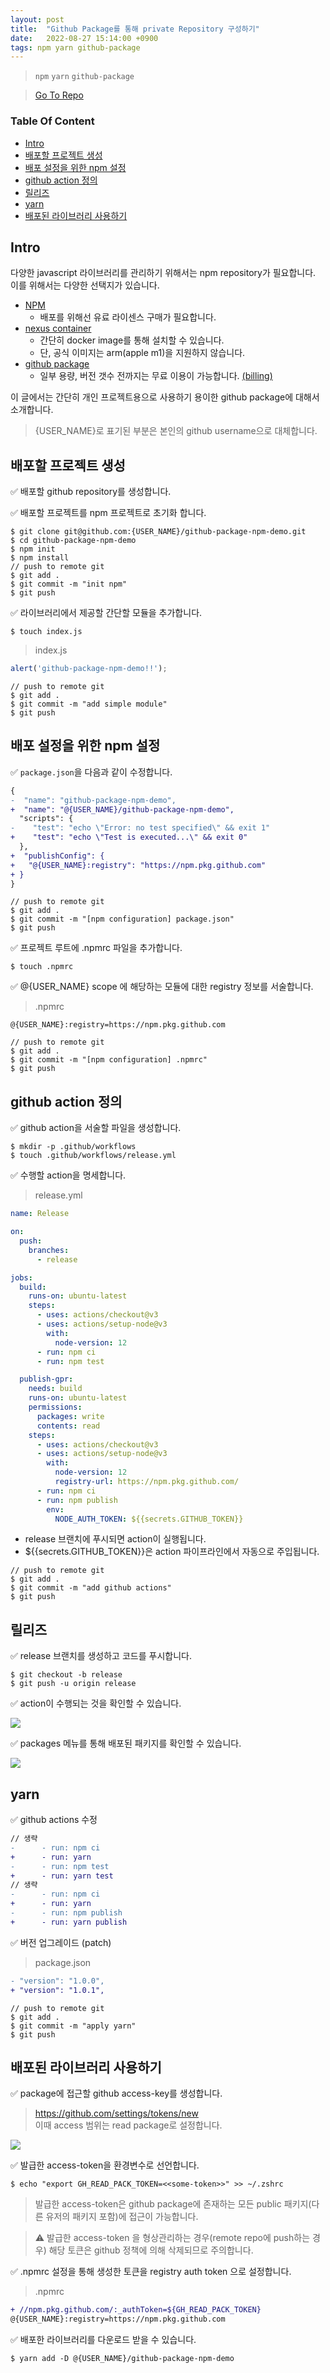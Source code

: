 ```yaml
---
layout: post
title:  "Github Package를 통해 private Repository 구성하기"
date:   2022-08-27 15:14:00 +0900
tags: npm yarn github-package
---
```

> ```npm``` ```yarn``` ```github-package```    

> [Go To Repo](https://github.com/kwansik-yoo/github-package-npm-demo)   



<h3>Table Of Content</h3>

- [Intro](#intro)
- [배포할 프로젝트 생성](#배포할-프로젝트-생성)
- [배포 설정을 위한 npm 설정](#배포-설정을-위한-npm-설정)
- [github action 정의](#github-action-정의)
- [릴리즈](#릴리즈)
- [yarn](#yarn)
- [배포된 라이브러리 사용하기](#배포된-라이브러리-사용하기)

## Intro    
다양한 javascript 라이브러리를 관리하기 위해서는 npm repository가 필요합니다.    
이를 위해서는 다양한 선택지가 있습니다.     
- [NPM](https://www.npmjs.com/)
  - 배포를 위해선 유료 라이센스 구매가 필요합니다.       
- [nexus container](https://hub.docker.com/r/sonatype/nexus3/)    
  - 간단히 docker image를 통해 설치할 수 있습니다.   
  - 단, 공식 이미지는 arm(apple m1)을 지원하지 않습니다.    
- [github package](https://docs.github.com/en/packages)    
  - 일부 용량, 버전 갯수 전까지는 무료 이용이 가능합니다. [(billing)](https://docs.github.com/en/billing/managing-billing-for-github-packages/about-billing-for-github-packages#about-billing-for-github-packages)    
  
이 글에서는 간단히 개인 프로젝트용으로 사용하기 용이한 github package에 대해서 소개합니다.    

> {USER_NAME}로 표기된 부분은 본인의 github username으로 대체합니다.     

## 배포할 프로젝트 생성      
✅ 배포할 github repository를 생성합니다.       

✅ 배포할 프로젝트를 npm 프로젝트로 초기화 합니다.     
```shell
$ git clone git@github.com:{USER_NAME}/github-package-npm-demo.git
$ cd github-package-npm-demo   
$ npm init 
$ npm install
// push to remote git     
$ git add .
$ git commit -m "init npm"
$ git push
```   

✅ 라이브러리에서 제공할 간단할 모듈을 추가합니다.     
```shell
$ touch index.js    
```

> index.js    
```javascript
alert('github-package-npm-demo!!');
```

```shell
// push to remote git     
$ git add .
$ git commit -m "add simple module"
$ git push
```

## 배포 설정을 위한 npm 설정    

✅ ```package.json```을 다음과 같이 수정합니다.   

```diff
{
-  "name": "github-package-npm-demo",
+  "name": "@{USER_NAME}/github-package-npm-demo",
  "scripts": {
-    "test": "echo \"Error: no test specified\" && exit 1"
+    "test": "echo \"Test is executed...\" && exit 0"
  },
+  "publishConfig": {
+   "@{USER_NAME}:registry": "https://npm.pkg.github.com"
+ }
}
```

```shell
// push to remote git     
$ git add .
$ git commit -m "[npm configuration] package.json"
$ git push
```

✅ 프로젝트 루트에 .npmrc 파일을 추가합니다.    
```shell  
$ touch .npmrc
```

✅ @{USER_NAME} scope 에 해당하는 모듈에 대한 registry 정보를 서술합니다.

> .npmrc     

```
@{USER_NAME}:registry=https://npm.pkg.github.com
```

```shell
// push to remote git     
$ git add .
$ git commit -m "[npm configuration] .npmrc"
$ git push
```

## github action 정의    

✅ github action을 서술할 파일을 생성합니다.    

```shell
$ mkdir -p .github/workflows       
$ touch .github/workflows/release.yml       
```

✅ 수행할 action을 명세합니다.  

> release.yml      

```yml
name: Release

on:
  push:
    branches: 
      - release

jobs:
  build:
    runs-on: ubuntu-latest
    steps:
      - uses: actions/checkout@v3
      - uses: actions/setup-node@v3
        with:
          node-version: 12
      - run: npm ci
      - run: npm test

  publish-gpr:
    needs: build
    runs-on: ubuntu-latest
    permissions:
      packages: write
      contents: read
    steps:
      - uses: actions/checkout@v3
      - uses: actions/setup-node@v3
        with:
          node-version: 12
          registry-url: https://npm.pkg.github.com/
      - run: npm ci
      - run: npm publish
        env:
          NODE_AUTH_TOKEN: ${{secrets.GITHUB_TOKEN}}
```

- release 브랜치에 푸시되면 action이 실행됩니다.   
- ${{secrets.GITHUB_TOKEN}}은 action 파이프라인에서 자동으로 주입됩니다.     

```shell
// push to remote git     
$ git add .
$ git commit -m "add github actions"
$ git push
```

## 릴리즈     

✅ release 브랜치를 생성하고 코드를 푸시합니다.     
```shell
$ git checkout -b release
$ git push -u origin release
```

✅ action이 수행되는 것을 확인할 수 있습니다.    

![](/assets/2022-08-21-gh-package-npm/github-action.png)

✅ packages 메뉴를 통해 배포된 패키지를 확인할 수 있습니다.    

![](/assets/2022-08-21-gh-package-npm/github-package.png)

## yarn     

✅ github actions 수정    
```diff 
// 생략
-      - run: npm ci
+      - run: yarn
-      - run: npm test
+      - run: yarn test
// 생략
-      - run: npm ci
+      - run: yarn
-      - run: npm publish
+      - run: yarn publish
```

✅ 버전 업그레이드 (patch)    
> package.json     
```diff
- "version": "1.0.0",
+ "version": "1.0.1",
```

```shell
// push to remote git     
$ git add .
$ git commit -m "apply yarn"
$ git push
```

## 배포된 라이브러리 사용하기     

✅ package에 접근할 github access-key를 생성합니다.    

> https://github.com/settings/tokens/new  
> 이때 access 범위는 read package로 설정합니다.    

![](/assets/2022-08-21-gh-package-npm/github_access_key.png)

✅ 발급한 access-token을 환경변수로 선언합니다.     

```shell
$ echo "export GH_READ_PACK_TOKEN=<<some-token>>" >> ~/.zshrc
```

> 발급한 access-token은 github package에 존재하는 모든 public 패키지(다른 유저의 패키지 포함)에 접근이 가능합니다.       

> ⚠️ 발급한 access-token 을 형상관리하는 경우(remote repo에 push하는 경우) 해당 토큰은 github 정책에 의해 삭제되므로 주의합니다.    

✅ .npmrc 설정을 통해 생성한 토큰을 registry auth token 으로 설정합니다.        

> .npmrc     

```diff   
+ //npm.pkg.github.com/:_authToken=${GH_READ_PACK_TOKEN}
@{USER_NAME}:registry=https://npm.pkg.github.com
```



✅ 배포한 라이브러리를 다운로드 받을 수 있습니다.    

```shell
$ yarn add -D @{USER_NAME}/github-package-npm-demo
```    

